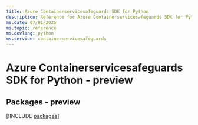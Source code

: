 ```yaml
---
title: Azure Containerservicesafeguards SDK for Python
description: Reference for Azure Containerservicesafeguards SDK for Python
ms.date: 07/01/2025
ms.topic: reference
ms.devlang: python
ms.service: containerservicesafeguards
---
```

# Azure Containerservicesafeguards SDK for Python - preview
## Packages - preview
[!INCLUDE [packages](containerservicesafeguards-index.md)]
